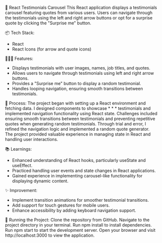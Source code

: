 🎉 React Testimonials Carousel
This React application displays a testimonials carousel featuring quotes from various users. Users can navigate through the testimonials using the left and right arrow buttons or opt for a surprise quote by clicking the "Surprise me" button.

📦 Tech Stack:
* React
* React Icons (for arrow and quote icons)

👩🏽‍🍳 Features:
* Displays testimonials with user images, names, job titles, and quotes.
* Allows users to navigate through testimonials using left and right arrow buttons.
* Provides a "Surprise me" button to display a random testimonial.
* Handles looping navigation, ensuring smooth transitions between testimonials.

💭 Process:
 The project began with setting up a React environment and fetching data. I designed components to showcase * * * testimonials and implemented navigation functionality using React state. Challenges included ensuring smooth transitions between testimonials and preventing repetitive quotes when generating random testimonials. Through trial and error, I refined the navigation logic and implemented a random quote generator. The project provided valuable experience in managing state in React and handling user interactions.

📚 Learnings:
* Enhanced understanding of React hooks, particularly useState and useEffect.
* Practiced handling user events and state changes in React applications.
* Gained experience in implementing carousel-like functionality for displaying dynamic content.

✨ Improvement:
* Implement transition animations for smoother testimonial transitions.
* Add support for touch gestures for mobile users.
* Enhance accessibility by adding keyboard navigation support.

🚦 Running the Project:
Clone the repository from GitHub.
Navigate to the project directory in your terminal.
Run npm install to install dependencies.
Run npm start to start the development server.
Open your browser and visit http://localhost:3000 to view the application.